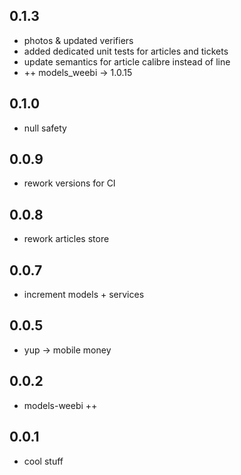 ## 0.1.3

- photos & updated verifiers
- added dedicated unit tests for articles and tickets
- update semantics for article calibre instead of line
- ++ models_weebi -> 1.0.15

## 0.1.0

- null safety

## 0.0.9

- rework versions for CI

## 0.0.8

- rework articles store

## 0.0.7

- increment models + services

## 0.0.5

- yup ->  mobile money
## 0.0.2

- models-weebi ++ 
## 0.0.1

- cool stuff
